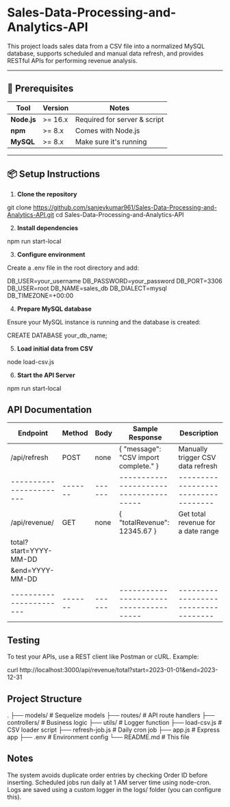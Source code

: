# Sales-Data-Processing-and-Analytics-API

This project loads sales data from a CSV file into a normalized MySQL database, supports scheduled and manual data refresh, and provides RESTful APIs for performing revenue analysis.

---

## 🚀 Prerequisites

| Tool           | Version        | Notes                        |
|----------------|----------------|------------------------------|
| **Node.js**    | >= 16.x        | Required for server & script |
| **npm**        | >= 8.x         | Comes with Node.js           |
| **MySQL**      | >= 8.x         | Make sure it's running       |

---

## 📦 Setup Instructions

1. **Clone the repository**

git clone https://github.com/sanjevkumar961/Sales-Data-Processing-and-Analytics-API.git
cd Sales-Data-Processing-and-Analytics-API


2. **Install dependencies**

npm run start-local


3. **Configure environment**

Create a .env file in the root directory and add:

DB_USER=your_username
DB_PASSWORD=your_password
DB_PORT=3306
DB_USER=root
DB_NAME=sales_db
DB_DIALECT=mysql
DB_TIMEZONE=+00:00


4. **Prepare MySQL database**

Ensure your MySQL instance is running and the database is created:

CREATE DATABASE your_db_name;


5. **Load initial data from CSV**

node load-csv.js


6. **Start the API Server**

npm run start-local


## API Documentation

|Endpoint	            |Method |Body  |Sample Response	                      |Description                        |
|-----------------------|-------|------|--------------------------------------|-----------------------------------|
|/api/refresh           |POST   |none  |{ "message": "CSV import complete." } |Manually trigger CSV data refresh  |
|-----------------------|-------|------|--------------------------------------|-----------------------------------|
|/api/revenue/          |GET    |none  |{ "totalRevenue": 12345.67 }          |Get total revenue for a date range |
|total?start=YYYY-MM-DD |       |      |                                      |                                   |
|&end=YYYY-MM-DD        |       |      |                                      |                                   |
|-----------------------|-------|------|--------------------------------------|-----------------------------------|


## Testing

To test your APIs, use a REST client like Postman or cURL. Example:

curl http://localhost:3000/api/revenue/total?start=2023-01-01&end=2023-12-31


## Project Structure

.
├── models/           # Sequelize models
├── routes/           # API route handlers
├── controllers/      # Business logic
├── utils/            # Logger function
├── load-csv.js       # CSV loader script
├── refresh-job.js    # Daily cron job
├── app.js            # Express app
├── .env              # Environment config
└── README.md         # This file


## Notes

The system avoids duplicate order entries by checking Order ID before inserting.
Scheduled jobs run daily at 1 AM server time using node-cron.
Logs are saved using a custom logger in the logs/ folder (you can configure this).